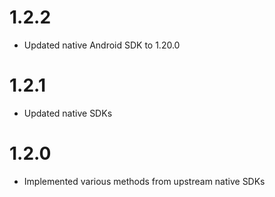 # 1.2.2
* Updated native Android SDK to 1.20.0

# 1.2.1
* Updated native SDKs

# 1.2.0

* Implemented various methods from upstream native SDKs

